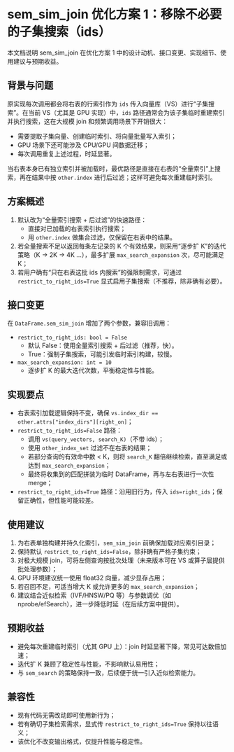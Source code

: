 # sem_sim_join 优化方案 1：移除不必要的子集搜索（ids）

本文档说明 sem_sim_join 在优化方案 1 中的设计动机、接口变更、实现细节、使用建议与预期收益。

## 背景与问题

原实现每次调用都会将右表的行索引作为 `ids` 传入向量库（VS）进行“子集搜索”。在当前 VS（尤其是 GPU 实现）中，`ids` 路径通常会为该子集临时重建索引并执行搜索，这在大规模 join 和频繁调用场景下开销很大：

- 需要提取子集向量、创建临时索引、将向量批量写入索引；
- GPU 场景下还可能涉及 CPU/GPU 间数据迁移；
- 每次调用重复上述过程，时延显著。

当右表本身已有独立索引并被加载时，最优路径是直接在右表的“全量索引”上搜索，再在结果中按 `other.index` 进行后过滤；这样可避免每次重建临时索引。

## 方案概述

1. 默认改为“全量索引搜索 + 后过滤”的快速路径：
   - 直接对已加载的右表索引执行搜索；
   - 用 `other.index` 做集合过滤，仅保留在右表中的结果。
2. 若全量搜索不足以返回每条左记录的 K 个有效结果，则采用“逐步扩 K”的迭代策略（K → 2K → 4K …），最多扩展 `max_search_expansion` 次，尽可能满足 K；
3. 若用户确有“只在右表这批 ids 内搜索”的强限制需求，可通过 `restrict_to_right_ids=True` 显式启用子集搜索（不推荐，除非确有必要）。

## 接口变更

在 `DataFrame.sem_sim_join` 增加了两个参数，兼容旧调用：

- `restrict_to_right_ids: bool = False`
  - 默认 False：使用全量索引搜索 + 后过滤（推荐，快）。
  - True：强制子集搜索，可能引发临时索引构建，较慢。
- `max_search_expansion: int = 10`
  - 逐步扩 K 的最大迭代次数，平衡稳定性与性能。

## 实现要点

- 右表索引加载逻辑保持不变，确保 `vs.index_dir == other.attrs["index_dirs"][right_on]`；
- `restrict_to_right_ids=False` 路径：
  - 调用 `vs(query_vectors, search_K)`（不带 ids）；
  - 使用 `other_index_set` 过滤不在右表的结果；
  - 若部分查询的有效命中数 < K，则将 `search_K` 翻倍继续检索，直至满足或达到 `max_search_expansion`；
  - 最终将收集到的匹配拼装为临时 DataFrame，再与左右表进行一次性 merge；
- `restrict_to_right_ids=True` 路径：沿用旧行为，传入 `ids=right_ids`；保留正确性，但性能可能较差。

## 使用建议

1. 为右表单独构建并持久化索引，`sem_sim_join` 前确保加载对应索引目录；
2. 保持默认 `restrict_to_right_ids=False`，除非确有严格子集约束；
3. 对极大规模 join，可将左侧查询按批次处理（未来版本可在 VS 或算子层提供批处理参数）；
4. GPU 环境建议统一使用 float32 向量，减少显存占用；
5. 若召回不足，可适当增大 K 或允许更多的 `max_search_expansion`；
6. 建议结合近似检索（IVF/HNSW/PQ 等）与参数调优（如 nprobe/efSearch），进一步降低时延（在后续方案中提供）。

## 预期收益

- 避免每次重建临时索引（尤其 GPU 上）：join 时延显著下降，常见可达数倍加速；
- 迭代扩 K 兼顾了稳定性与性能，不影响默认易用性；
- 与 `sem_search` 的策略保持一致，后续便于统一引入近似检索能力。

## 兼容性

- 现有代码无需改动即可使用新行为；
- 若有确切子集检索需求，显式传 `restrict_to_right_ids=True` 保持以往语义；
- 该优化不改变输出格式，仅提升性能与稳定性。


